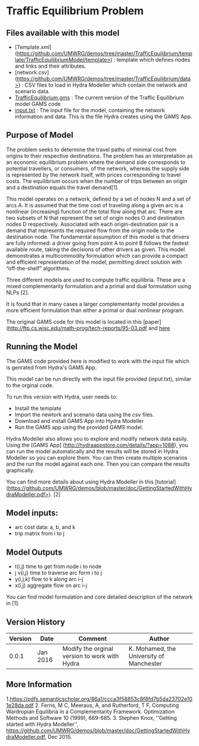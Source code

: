 Traffic Equilibrium Problem
===========================

Files available with this model
-------------------------------
- [Template.xml] (https://github.com/UMWRG/demos/tree/master/TrafficEquilibrium/template/TrafficEquilibriumModel/template>) : template which defines nodes and links and their attributes.
- [network.csv] (https://github.com/UMWRG/demos/tree/master/TrafficEquilibrium/data>) : CSV files to load in Hydra Modeller which contain the network and scenario data.
- [TrafficEquilibrium.gms](https://github.com/UMWRG/demos/tree/master/TrafficEquilibrium/model>) : The current version of the Traffic Equilibrium model GAMS code
- [input.txt](https://github.com/UMWRG/demos/tree/master/TrafficEquilibrium/model/input.txt>)    : The input file for the model, containing the network information and data. This is the file Hydra creates using the GAMS App.

Purpose of Model
----------------
The problem seeks to determine the travel paths of minimal cost from origins to their respective destinations.  The problem has an interpretation as an economic equilibrium problem where the demand side corresponds to potential travellers, or consumers, of the network, whereas the supply side is represented by the network itself, with prices corresponding to travel costs. The equilibrium occurs when the number of trips between an origin and a destination equals the travel demand[1].

This model operates on a network, defined by a set of nodes N and a set of arcs A. It is assumed that the time cost of traveling along a given arc is a nonlinear (increasing) function of the total flow along that arc. There are two subsets of N that represent the set of origin nodes O and destination nodes D respectively. Associated with each origin-destination pair is a demand that represents the required flow from the origin node to the destination node.
The fundamental assumption of this model is that drivers are fully informed: a driver going from point A to point B follows the fastest available route, taking the decisions of other drivers as given.
This model demonstrates a multicommodity formulation which can provide a compact and efficient representation of the model, permitting direct solution with “off-the-shelf” algorithms. 

Three different models are used to compute traffic equilibria. These are a mixed complementarity formulation and a primal and dual formulation using NLPs [2].

It is found that in many cases a larger complementarity model provides a more efficient formulation than either a primal or dual nonlinear program.

The original GAMS code for this model is located in this [paper] (http://ftp.cs.wisc.edu/math-prog/tech-reports/95-03.pdf
and [here](https://www.gams.com/modlib/libhtml/traffic.htm)

Running the Model
-----------------
The GAMS code provided here is modified to work with the input file which is genrated from Hydra's GAMS App.

This model can be run directly with the input file provided (input.txt), similar to the orginal code.

To run this version with Hydra, user needs to:
- Install the template
- Import the newtork and scenario data using the csv files.
- Download and install GAMS App into Hydra Modeller
- Run the GAMS app using the provided GAMS model.

Hydra Modeller also allows you to explore and modify network data easily. Using the [GAMS App] (http://hydraappstore.com/details/?app=1088), you can run the model automatically and the results will be stored in Hydra Modeller so you can explore them. 
You can then create multiple scenarios and the run the model against each one. Then you can compare the results graphically.

You can find more details about using Hydra Modeller in this [tutorial] (https://github.com/UMWRG/demos/blob/master/doc/GettingStartedWithHydraModeller.pdf>). [2]

Model inputs:
-------------
- arc cost data: a, b, and k
- trip matrix from i to j

Model Outputs
-------------
- t(i,j) time to get from node i to node 
- j v(i,j) time to traverse arc form i to j 
- y(i,j,k) flow to k along arc i-j 
- x(i,j) aggregate flow on arc i-j 

You can find model formulation and core detailed description of the network in [1].

Version History
---------------

| Version | Date     | Comment                                       | Author                                   |
| ------- | -------- | --------------------------------------------- | ---------------------------------------- |
| 0.0.1   | Jan 2016 | Modify the orginal version to work with Hydra | K. Mohamed, the University of Manchester |

More Information
----------------

1.https://pdfs.semanticscholar.org/86a1/ccca3f58853c8f8fd7b5da23702e101e28da.pdf
2. Ferris, M C, Meeraus, A, and Rutherford, T F, Computing Wardropian Equilibria in a Complementarity Framework. Optimization Methods and Software 10 (1999), 669-685.
3. Stephen Knox, ''Getting started with Hydra Modeller'', https://github.com/UMWRG/demos/blob/master/doc/GettingStartedWithHydraModeller.pdf, Dec 2015.



